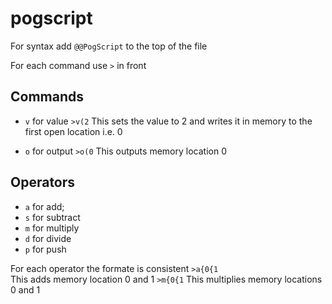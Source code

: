 # pogscript

For syntax add `@@PogScript` to the top of the file

For each command use `>` in front

## Commands
* `v` for value
`>v(2` This sets the value to 2 and writes it in memory to the first open location i.e. 0

* `o` for output
`>o(0` This outputs memory location 0

## Operators
* `a` for add;
* `s` for subtract
* `m` for multiply
* `d` for divide
* `p` for push

For each operator the formate is consistent 
`>a{0{1`
<br>
This adds memory location 0 and 1
`>m{0{1`
This multiplies memory locations 0 and 1 
